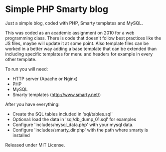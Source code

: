 Simple PHP Smarty blog
======================

Just a simple blog, coded with PHP, Smarty templates and MySQL.

This was coded as an academic assignment on 2010 for a web programming class.
There is code that doesn't follow best practices like the JS files, maybe will
update it at some point. Also template files can be worked in a better way
adding a base template that can be extended than including specific templates
for menu and headers for example in every other template.

To run you will need:
- HTTP server (Apache or Nginx)
- PHP
- MySQL
- Smarty templates (http://www.smarty.net/)

After you have everything:
- Create the SQL tables included in 'sql/tables.sql'
- Optional: load the data in 'sql/db_dump_01.sql' for examples
- Configure 'includes/mysql_data.php' with your mysql data.
- Configure 'includes/smarty_dir.php' with the path where smarty is installed

Released under MIT License.
